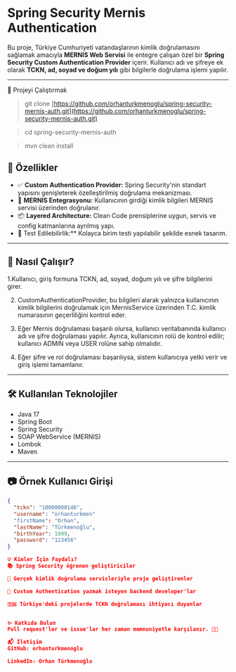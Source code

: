 # Spring Security Mernis Authentication

Bu proje, Türkiye Cumhuriyeti vatandaşlarının kimlik doğrulamasını sağlamak amacıyla **MERNIS Web Servisi** ile entegre çalışan özel bir **Spring Security Custom Authentication Provider** içerir. Kullanıcı adı ve şifreye ek olarak **TCKN, ad, soyad ve doğum yılı** gibi bilgilerle doğrulama işlemi yapılır.

---


📁 Projeyi Çalıştırmak
> git clone [https://github.com/orhanturkmenoglu/spring-security-mernis-auth.git](https://github.com/orhanturkmenoglu/spring-security-mernis-auth.git)

> cd spring-security-mernis-auth

> mvn clean install


## 🚀 Özellikler

- ✅ **Custom Authentication Provider:** Spring Security'nin standart yapısını genişleterek özelleştirilmiş doğrulama mekanizması.
- 🔐 **MERNIS Entegrasyonu:** Kullanıcının girdiği kimlik bilgileri MERNIS servisi üzerinden doğrulanır.
- 📦 **Layered Architecture:** Clean Code prensiplerine uygun, servis ve config katmanlarına ayrılmış yapı.
- 🧪 Test Edilebilirlik:** Kolayca birim testi yapılabilir şekilde esnek tasarım.

---

## 🧠 Nasıl Çalışır?

1.Kullanıcı, giriş formuna TCKN, ad, soyad, doğum yılı ve şifre bilgilerini girer.

2. CustomAuthenticationProvider, bu bilgileri alarak yalnızca kullanıcının kimlik bilgilerini doğrulamak için MernisService üzerinden T.C. kimlik numarasının geçerliliğini kontrol eder.

3. Eğer Mernis doğrulaması başarılı olursa, kullanıcı veritabanında kullanıcı adı ve şifre doğrulaması yapılır. Ayrıca, kullanıcının rolü de kontrol edilir; kullanıcı ADMIN veya USER rolüne sahip olmalıdır.

4. Eğer şifre ve rol doğrulaması başarılıysa, sistem kullanıcıya yetki verir ve giriş işlemi tamamlanır.



---

## 🛠️ Kullanılan Teknolojiler

- Java 17
- Spring Boot
- Spring Security
- SOAP WebService (MERNIS)
- Lombok
- Maven

---

## 📷 Örnek Kullanıcı Girişi

```json
{
  "tckn": "10000000146",
  "username": "orhanturkmen"
  "firstName": "Orhan",
  "lastName": "Türkmenoğlu",
  "birthYear": 1999,
  "password": "123456"
}

💡 Kimler İçin Faydalı?
📚 Spring Security öğrenen geliştiriciler

🧾 Gerçek kimlik doğrulama servisleriyle proje geliştirenler

🧪 Custom Authentication yazmak isteyen backend developer'lar

🇹🇷 Türkiye'deki projelerde TCKN doğrulaması ihtiyacı duyanlar


✨ Katkıda Bulun
Pull request'ler ve issue'lar her zaman memnuniyetle karşılanır. 👨‍💻

📬 İletişim
GitHub: orhanturkmenoglu

LinkedIn: Orhan Türkmenoğlu



